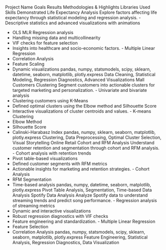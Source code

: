 Project Name	Goals	Results	Methodologies & Highlights	Libraries Used	Skills Demonstrated
Life Expectancy Analysis	Explore factors affecting life expectancy through statistical modeling and regression analysis.	- Descriptive statistics and advanced visualizations with animations
- OLS MLR Regression analysis
- Handling missing data and multicollinearity
- VIF checks for feature selection
- Insights into healthcare and socio-economic factors.	- Multiple Linear Regression
- Correlation Analysis
- Feature Scaling
- Dynamic visualizations	pandas, numpy, statsmodels, scipy, sklearn, datetime, seaborn, matplotlib, plotly.express	Data Cleaning, Statistical Modeling, Regression Diagnostics, Advanced Visualizations
Mall Customers Clustering	Segment customers into actionable clusters for targeted marketing and personalization.	- Univariate and bivariate analysis
- Clustering customers using K-Means
- Defined optimal clusters using the Elbow method and Silhouette Score
- Interactive visualizations of cluster centroids and values.	- K-means Clustering
- Elbow Method
- Silhouette Score
- Calinski-Harabasz Index	pandas, numpy, sklearn, seaborn, matplotlib, plotly.express	Clustering, Data Preprocessing, Optimal Cluster Selection, Visual Storytelling
Online Retail Cohort and RFM Analysis	Understand customer retention and segmentation through cohort and RFM analysis.	- Cohort analysis with retention trends
- Pivot table-based visualizations
- Defined customer segments with RFM metrics
- Actionable insights for marketing and retention strategies.	- Cohort Analysis
- RFM Segmentation
- Time-based analysis	pandas, numpy, datetime, seaborn, matplotlib, plotly.express	Pivot Table Analysis, Segmentation, Time-based Data Analysis
Spotify Data Analysis	Analyze Spotify data to understand streaming trends and predict song performance.	- Regression analysis of streaming metrics
- Dynamic and interactive visualizations
- Robust regression diagnostics with VIF checks
- Feature engineering and standardization.	- Multiple Linear Regression
- Feature Selection
- Correlation Analysis	pandas, numpy, statsmodels, scipy, sklearn, seaborn, matplotlib, plotly.express	Feature Engineering, Statistical Analysis, Regression Diagnostics, Data Visualization
